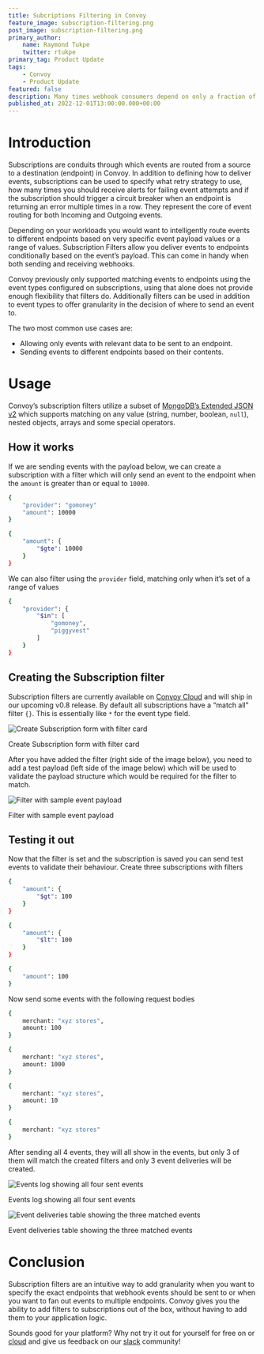 ```yaml
---
title: Subcriptions Filtering in Convoy
feature_image: subscription-filtering.png
post_image: subscription-filtering.png
primary_author:
    name: Raymond Tukpe
    twitter: rtukpe
primary_tag: Product Update
tags:
    - Convoy
    - Product Update
featured: false
description: Many times webhook consumers depend on only a fraction of the webhook events it receives. Learn how to route webhook events to endpoints based on payload structure in Convoy.
published_at: 2022-12-01T13:00:00.000+00:00
---
```


# Introduction

Subscriptions are conduits through which events are routed from a source to a destination (endpoint) in Convoy. In addition to defining how to deliver events, subscriptions can be used to specify what retry strategy to use, how many times you should receive alerts for failing event attempts and if the subscription should trigger a circuit breaker when an endpoint is returning an error multiple times in a row. They represent the core of event routing for both Incoming and Outgoing events.

Depending on your workloads you would want to intelligently route events to different endpoints based on very specific event payload values or a range of values. Subscription Filters allow you deliver events to endpoints conditionally based on the event’s payload. This can come in handy when both sending and receiving webhooks.

Convoy previously only supported matching events to endpoints using the event types configured on subscriptions, using that alone does not provide enough flexibility that filters do. Additionally filters can be used in addition to event types to offer granularity in the decision of where to send an event to.

The two most common use cases are:

- Allowing only events with relevant data to be sent to an endpoint.
- Sending events to different endpoints based on their contents.

# Usage

Convoy’s subscription filters utilize a subset of [MongoDB’s Extended JSON v2](https://www.mongodb.com/docs/manual/reference/mongodb-extended-json/) which supports matching on any value (string, number, boolean, `null`), nested objects, arrays and some special operators.

## How it works

If we are sending events with the payload below, we can  create a subscription with a filter which will only send an event to the endpoint when the `amount` is greater than or equal to `10000`.

```bash
{
    "provider": "gomoney"
    "amount": 10000
}
```

```bash
{
    "amount": {
        "$gte": 10000
    }
}
```

We can also filter using the `provider` field, matching only when it’s set of a range of values

```bash
{
    "provider": {
        "$in": [
            "gomoney",
            "piggyvest"
        ]
    }
}
```

## Creating the Subscription filter

Subscription filters are currently available on [Convoy Cloud](https://dashboard.getconvoy.io) and will ship in our upcoming v0.8 release. By default all subscriptions have a “match all” filter `{}`. This is essentially like `*`  for the event type field.

![Create Subscription form with filter card](/blog-assets/create-sub-filter.png)

Create Subscription form with filter card

After you have added the filter (right side of the image below), you need to add a test payload (left side of the image below) which will be used to validate the payload structure which would be required for the filter to match.

![Filter with sample event payload](/blog-assets/filter-with-sample-payload.png)

Filter with sample event payload

## Testing it out

Now that the filter is set and the subscription is saved you can send test events to validate their behaviour. Create three subscriptions with filters

```bash
{
	"amount": {
		"$gt": 100
	}
}
```

```bash
{
	"amount": {
		"$lt": 100
	}
}
```

```bash
{
	"amount": 100
}
```

Now send some events with the following request bodies

```bash
{
    merchant: "xyz stores",
    amount: 100
}
```

```bash
{
    merchant: "xyz stores",
    amount: 1000
}
```

```bash
{
    merchant: "xyz stores",
    amount: 10
}
```

```bash
{
    merchant: "xyz stores"
}
```

After sending all 4 events, they will all show in the events, but only 3 of them will match the created filters and only 3 event deliveries will be created.

 

![Events log showing all four sent events](/blog-assets/event-log.png)

Events log showing all four sent events

![Event deliveries table showing the three matched events](/blog-assets/event-deliveries.png)

Event deliveries table showing the three matched events

# Conclusion

Subscription filters are an intuitive way to add granularity when you want to specify the exact endpoints that webhook events should be sent to or when you want to fan out events to multiple endpoints. Convoy gives you the ability to add filters to subscriptions out of the box, without having to add them to your application logic.

Sounds good for your platform? Why not try it out for yourself for free on or [cloud](https://dashboard.getconvoy.io) and give us feedback on our [slack](https://convoy-community.slack.com/join/shared_invite/zt-xiuuoj0m-yPp~ylfYMCV9s038QL0IUQ#/shared-invite/email) community!
